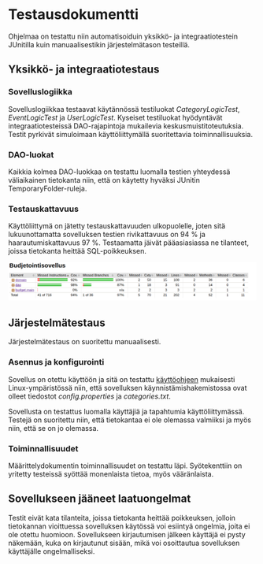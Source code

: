 # Testausdokumentti

Ohjelmaa on testattu niin automatisoiduin yksikkö- ja integraatiotestein JUnitilla kuin manuaalisestikin järjestelmätason testeillä.

## Yksikkö- ja integraatiotestaus

### Sovelluslogiikka

Sovelluslogiikkaa testaavat käytännössä testiluokat *CategoryLogicTest*, *EventLogicTest* ja *UserLogicTest*. Kyseiset testiluokat hyödyntävät integraatiotesteissä DAO-rajapintoja mukailevia keskusmuistitoteutuksia. Testit pyrkivät simuloimaan käyttöliittymällä suoritettavia toiminnallisuuksia.

### DAO-luokat

Kaikkia kolmea DAO-luokkaa on testattu luomalla testien yhteydessä väliaikainen tietokanta niin, että on käytetty hyväksi JUnitin TemporaryFolder-ruleja.

### Testauskattavuus

Käyttöliittymä on jätetty testauskattavuuden ulkopuolelle, joten sitä lukuunottamatta sovelluksen testien rivikattavuus on 94 % ja haarautumiskattavuus 97 %. Testaamatta jäivät pääasiasiassa ne tilanteet, joissa tietokanta heittää SQL-poikkeuksen.

![Testikattavuus](/dokumentointi/Kuvat/Testikattavuus.png)

## Järjestelmätestaus

Järjestelmätestaus on suoritettu manuaalisesti.

### Asennus ja konfigurointi

Sovellus on otettu käyttöön ja sitä on testattu [käyttöohjeen](/dokumentointi/kayttoohje.md) mukaisesti Linux-ympäristössä niin, että sovelluksen käynnistämishakemistossa ovat olleet tiedostot *config.properties* ja *categories.txt*.

Sovellusta on testattus luomalla käyttäjiä ja tapahtumia käyttöliittymässä. Testejä on suoritettu niin, että tietokantaa ei ole olemassa valmiiksi ja myös niin, että se on jo olemassa.

### Toiminnallisuudet

Määrittelydokumentin toiminnallisuudet on testattu läpi. Syötekenttiin on yritetty testeissä syöttää monenlaista tietoa, myös vääränlaista.

## Sovellukseen jääneet laatuongelmat

Testit eivät kata tilanteita, joissa tietokanta heittää poikkeuksen, jolloin tietokannan vioittuessa sovelluksen käytössä voi esiintyä ongelmia, joita ei ole otettu huomioon. Sovellukseen kirjautumisen jälkeen käyttäjä ei pysty näkemään, kuka on kirjautunut sisään, mikä voi osoittautua sovelluksen käyttäjälle ongelmalliseksi.
